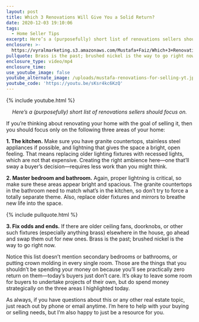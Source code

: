 ```yaml
---
layout: post
title: Which 3 Renovations Will Give You a Solid Return?
date: 2020-12-03 19:10:06
tags:
  - Home Seller Tips
excerpt: Here’s a (purposefully) short list of renovations sellers should focus on.
enclosure: >-
  https://vyralmarketing.s3.amazonaws.com/Mustafa+Faiz/Which+3+Renovations+Will+Give+You+a+Solid+Return_.mp4
pullquote: Brass is the past; brushed nickel is the way to go right now.
enclosure_type: video/mp4
enclosure_time:
use_youtube_image: false
youtube_alternate_image: /uploads/mustafa-renovations-for-selling-yt.jpg
youtube_code: 'https://youtu.be/sKsr4kc6KzQ'
---
```


{% include youtube.html %}

<p style="text-align: center;"><em>Here’s a (purposefully) short list of renovations sellers should focus on.</em></p>

If you’re thinking about renovating your home with the goal of selling it, then you should focus only on the following three areas of your home:&nbsp;

**1\. The kitchen.** Make sure you have granite countertops, stainless steel appliances if possible, and lightning that gives the space a bright, open feeling. That means replacing older lighting fixtures with recessed lights, which are not that expensive. Creating the right ambience here—one that’ll sway a buyer’s decision—requires less work than you might think.&nbsp;

**2\. Master bedroom and bathroom.** Again, proper lightning is critical, so make sure these areas appear bright and spacious. The granite countertops in the bathroom need to match what’s in the kitchen, so don’t try to force a totally separate theme. Also, replace older fixtures and mirrors to breathe new life into the space.&nbsp;

{% include pullquote.html %}

**3\. Fix odds and ends.** If there are older ceiling fans, doorknobs, or other such fixtures (especially anything brass) elsewhere in the house, go ahead and swap them out for new ones. Brass is the past; brushed nickel is the way to go right now.&nbsp;

Notice this list doesn’t mention secondary bedrooms or bathrooms, or putting crown molding in every single room. Those are the things that you shouldn’t be spending your money on because you’ll see practically zero return on them—today’s buyers just don’t care. It’s okay to leave some room for buyers to undertake projects of their own, but do spend money strategically on the three areas I highlighted today.&nbsp;

As always, if you have questions about this or any other real estate topic, just reach out by phone or email anytime. I’m here to help with your buying or selling needs, but I’m also happy to just be a resource for you.
